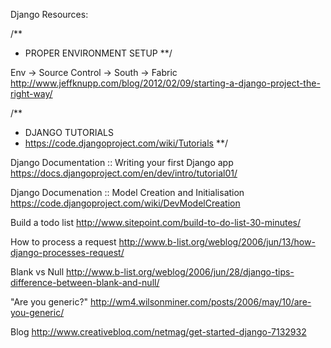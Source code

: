 Django Resources:

/**
* PROPER ENVIRONMENT SETUP
**/

Env -> Source Control -> South -> Fabric
http://www.jeffknupp.com/blog/2012/02/09/starting-a-django-project-the-right-way/


/**
* DJANGO TUTORIALS
* https://code.djangoproject.com/wiki/Tutorials
**/

Django Documentation :: Writing your first Django app
https://docs.djangoproject.com/en/dev/intro/tutorial01/

Django Documenation :: Model Creation and Initialisation
https://code.djangoproject.com/wiki/DevModelCreation

Build a todo list
http://www.sitepoint.com/build-to-do-list-30-minutes/

How to process a request
http://www.b-list.org/weblog/2006/jun/13/how-django-processes-request/

Blank vs Null
http://www.b-list.org/weblog/2006/jun/28/django-tips-difference-between-blank-and-null/

"Are you generic?"
http://wm4.wilsonminer.com/posts/2006/may/10/are-you-generic/

Blog
http://www.creativebloq.com/netmag/get-started-django-7132932